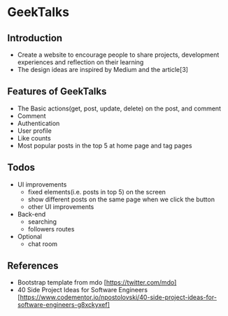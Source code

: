 # GeekTalks

## Introduction
*	Create a website to encourage people to share projects, development experiences and reflection on their learning
*	The design ideas are inspired by Medium and the article[3]
## Features of GeekTalks
* The Basic actions(get, post, update, delete) on the post, and comment
* Comment
* Authentication
* User profile
* Like counts
* Most popular posts in the top 5 at home page and tag pages

## Todos
* UI improvements
	* fixed elements(i.e. posts in top 5) on the screen
	* show different posts on the same page when we click the button
	* other UI improvements
* Back-end
	* searching
	* followers routes
* Optional
	* chat room


## References
* Bootstrap template from mdo [https://twitter.com/mdo]
* 40 Side Project Ideas for Software Engineers [https://www.codementor.io/npostolovski/40-side-project-ideas-for-software-engineers-g8xckyxef]

